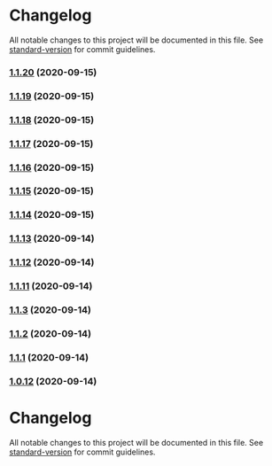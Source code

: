 # Changelog

All notable changes to this project will be documented in this file. See [standard-version](https://github.com/conventional-changelog/standard-version) for commit guidelines.

### [1.1.20](https://github.com/sergey-demidov/nuxt-i18n-easy/compare/v1.1.19...v1.1.20) (2020-09-15)

### [1.1.19](https://github.com/sergey-demidov/nuxt-i18n-easy/compare/v1.1.18...v1.1.19) (2020-09-15)

### [1.1.18](https://github.com/sergey-demidov/nuxt-i18n-easy/compare/v1.1.17...v1.1.18) (2020-09-15)

### [1.1.17](https://github.com/sergey-demidov/nuxt-i18n-easy/compare/v1.1.16...v1.1.17) (2020-09-15)

### [1.1.16](https://github.com/sergey-demidov/nuxt-i18n-easy/compare/v1.1.15...v1.1.16) (2020-09-15)

### [1.1.15](https://github.com/sergey-demidov/nuxt-i18n-easy/compare/v1.1.14...v1.1.15) (2020-09-15)

### [1.1.14](https://github.com/sergey-demidov/nuxt-i18n-easy/compare/v1.1.13...v1.1.14) (2020-09-15)

### [1.1.13](https://github.com/sergey-demidov/nuxt-i18n-easy/compare/v1.1.12...v1.1.13) (2020-09-14)

### [1.1.12](https://github.com/sergey-demidov/nuxt-i18n-easy/compare/v1.1.11...v1.1.12) (2020-09-14)

### [1.1.11](https://github.com/sergey-demidov/nuxt-i18n-easy/compare/v1.1.10...v1.1.11) (2020-09-14)

### [1.1.3](https://github.com/sergey-demidov/nuxt-i18n-easy/compare/v1.1.2...v1.1.3) (2020-09-14)

### [1.1.2](https://github.com/sergey-demidov/nuxt-i18n-easy/compare/v1.1.1...v1.1.2) (2020-09-14)

### [1.1.1](https://github.com/sergey-demidov/nuxt-i18n-easy/compare/v1.0.12...v1.1.1) (2020-09-14)

### [1.0.12](https://github.com/sergey-demidov/nuxt-i18n-easy/compare/v1.0.11...v1.0.12) (2020-09-14)

# Changelog

All notable changes to this project will be documented in this file. See [standard-version](https://github.com/conventional-changelog/standard-version) for commit guidelines.
